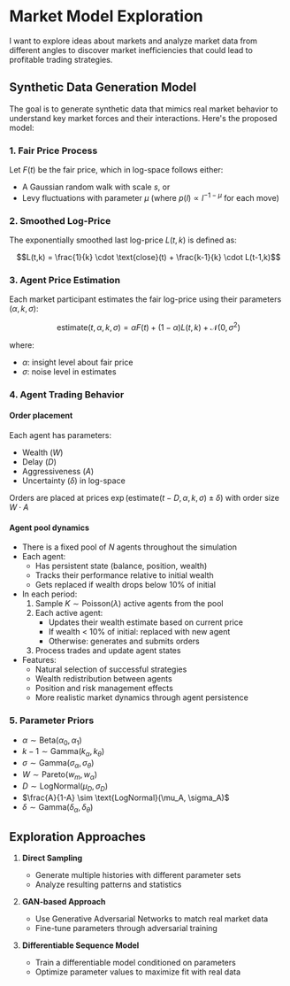 # Market Model Exploration

I want to explore ideas about markets and analyze market data from different angles to discover market inefficiencies that could lead to profitable trading strategies.

## Synthetic Data Generation Model

The goal is to generate synthetic data that mimics real market behavior to understand key market forces and their interactions. Here's the proposed model:

### 1. Fair Price Process
Let $F(t)$ be the fair price, which in log-space follows either:
- A Gaussian random walk with scale $s$, or
- Levy fluctuations with parameter $\mu$ (where $p(l) \propto l^{-1-\mu}$ for each move)

### 2. Smoothed Log-Price
The exponentially smoothed last log-price $L(t,k)$ is defined as:

$$L(t,k) = \frac{1}{k} \cdot \text{close}(t) + \frac{k-1}{k} \cdot L(t-1,k)$$

### 3. Agent Price Estimation
Each market participant estimates the fair log-price using their parameters $(\alpha, k, \sigma)$:

$$\text{estimate}(t,\alpha,k,\sigma) = \alpha F(t) + (1-\alpha)L(t,k) + \mathcal{N}(0,\sigma^2)$$

where:
- $\alpha$: insight level about fair price
- $\sigma$: noise level in estimates

### 4. Agent Trading Behavior
#### Order placement
Each agent has parameters:
- Wealth ($W$)
- Delay ($D$)
- Aggressiveness ($A$)
- Uncertainty ($\delta$) in log-space

Orders are placed at prices $\exp(\text{estimate}(t-D,\alpha,k,\sigma) \pm \delta)$ with order size $W \cdot A$
#### Agent pool dynamics
- There is a fixed pool of $N$ agents throughout the simulation
- Each agent:
  - Has persistent state (balance, position, wealth)
  - Tracks their performance relative to initial wealth
  - Gets replaced if wealth drops below 10% of initial
- In each period:
  1. Sample $K \sim \text{Poisson}(\lambda)$ active agents from the pool
  2. Each active agent:
     - Updates their wealth estimate based on current price
     - If wealth < 10% of initial: replaced with new agent
     - Otherwise: generates and submits orders
  3. Process trades and update agent states
- Features:
  - Natural selection of successful strategies
  - Wealth redistribution between agents
  - Position and risk management effects
  - More realistic market dynamics through agent persistence

### 5. Parameter Priors
- $\alpha \sim \text{Beta}(\alpha_0, \alpha_1)$
- $k - 1 \sim \text{Gamma}(k_\alpha, k_\theta)$
- $\sigma \sim \text{Gamma}(\sigma_\alpha, \sigma_\theta)$
- $W \sim \text{Pareto}(w_m, w_\alpha)$
- $D \sim \text{LogNormal}(\mu_D, \sigma_D)$
- $\frac{A}{1-A} \sim \text{LogNormal}(\mu_A, \sigma_A)$
- $\delta \sim \text{Gamma}(\delta_\alpha, \delta_\theta)$

## Exploration Approaches

1. **Direct Sampling**
   - Generate multiple histories with different parameter sets
   - Analyze resulting patterns and statistics

2. **GAN-based Approach**
   - Use Generative Adversarial Networks to match real market data
   - Fine-tune parameters through adversarial training

3. **Differentiable Sequence Model**
   - Train a differentiable model conditioned on parameters
   - Optimize parameter values to maximize fit with real data